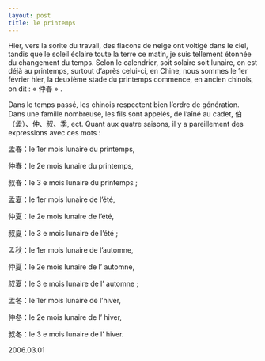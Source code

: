 ```yaml
---
layout: post
title: le printemps
---
```


Hier, vers la sorite du travail, des flacons de neige ont voltigé dans le ciel, tandis que le soleil éclaire toute la terre ce matin, je suis tellement étonnée du changement du temps. Selon le calendrier, soit solaire soit lunaire, on est déjà au printemps, surtout d’après celui-ci, en Chine, nous sommes le 1er février hier, la deuxième stade du printemps commence, en ancien chinois, on dit : «  仲春 » .

Dans le temps passé, les chinois respectent bien l’ordre de génération. Dans une famille nombreuse, les fils sont appelés, de l’aîné au cadet, 伯（孟）、仲、叔、季, ect. Quant aux quatre saisons, il y a pareillement des expressions avec ces mots :

孟春：le 1er mois lunaire du printemps, 

仲春：le 2e mois lunaire du printemps,

叔春：le 3 e mois lunaire du printemps ;

孟夏：le 1er mois lunaire de l’été, 

仲夏：le 2e mois lunaire de l’été,

叔夏：le 3 e mois lunaire de l’été ;

孟秋：le 1er mois lunaire de l’automne, 

仲夏：le 2e mois lunaire de l’ automne,

叔夏：le 3 e mois lunaire de l’ automne ;

孟冬：le 1er mois lunaire de l’hiver, 

仲冬：le 2e mois lunaire de l’ hiver,

叔冬：le 3 e mois lunaire de l’ hiver.

2006.03.01

